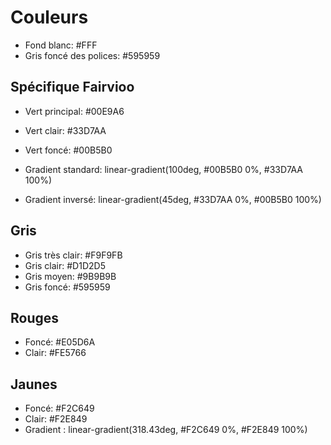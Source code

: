 # Couleurs #

* Fond blanc: #FFF
* Gris foncé des polices: #595959

## Spécifique Fairvioo ##

* Vert principal: #00E9A6
* Vert clair: #33D7AA
* Vert foncé: #00B5B0

* Gradient standard: linear-gradient(100deg, #00B5B0 0%, #33D7AA 100%)
* Gradient inversé: linear-gradient(45deg, #33D7AA 0%, #00B5B0 100%)

## Gris ##

* Gris très clair: #F9F9FB
* Gris clair: #D1D2D5
* Gris moyen: #9B9B9B
* Gris foncé: #595959

## Rouges ##

* Foncé: #E05D6A
* Clair: #FE5766

## Jaunes ##

* Foncé: #F2C649
* Clair: #F2E849
* Gradient : linear-gradient(318.43deg, #F2C649 0%, #F2E849 100%)

